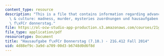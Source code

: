 ```yaml
---
content_type: resource
description: "This is a file that contains information regarding advanced german literature\
  \ & culture: madness, murder, mysteries zuordnungen und hausaufgaben hausaufgabe\
  \ f\xFCr donnerstag."
file: https://ol-ocw-studio-app-production.s3.amazonaws.com/courses/21g-412-advanced-german-literature-culture-madness-murder-mysteries-fall-2014/4d88ef9c3a9da70900d3b6748d0d6f8d_MIT21G_412F14_Donnerstag.pdf
file_type: application/pdf
resourcetype: Document
title: "Hausaufgabe f\xFCr Donnerstag (7.10.) - 21G.412 Fall 2014"
uid: 4d88ef9c-3a9d-a709-00d3-b6748d0d6f8d
---
```

